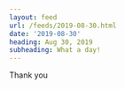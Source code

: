 ```yaml
---
layout: feed
url: /feeds/2019-08-30.html
date: '2019-08-30'
heading: Aug 30, 2019
subheading: What a day!
---
```


Thank you

